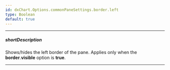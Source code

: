 ```yaml
---
id: dxChart.Options.commonPaneSettings.border.left
type: Boolean
default: true
---
```

---
##### shortDescription
Shows/hides the left border of the pane. Applies only when the **border**.**visible** option is **true**.

---
